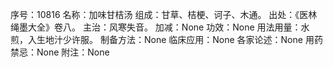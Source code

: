 序号：10816
名称：加味甘桔汤
组成：甘草、桔梗、诃子、木通。
出处：《医林绳墨大全》卷八。
主治：风寒失音。
加减：None
功效：None
用法用量：水煎，入生地汁少许服。
制备方法：None
临床应用：None
各家论述：None
用药禁忌：None
附注：None
